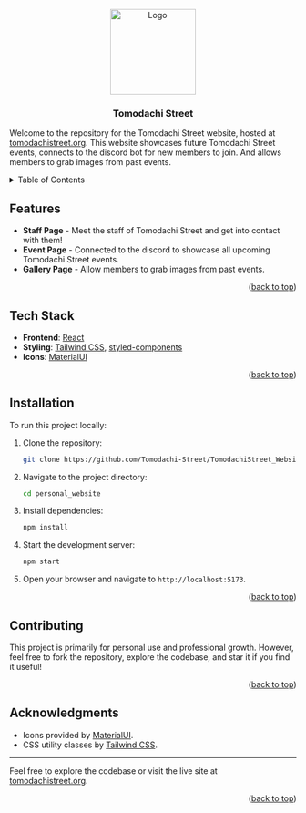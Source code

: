 <div id="top"></div>

<!-- PROJECT SHIELDS -->
<!--
*** I'm using markdown "reference style" links for readability.
*** Reference links are enclosed in brackets [ ] instead of parentheses ( ).
*** See the bottom of this document for the declaration of the reference variables
*** for contributors-url, forks-url, etc. This is an optional, concise syntax you may use.
*** https://www.markdownguide.org/basic-syntax/#reference-style-links
-->
<!-- PROJECT LOGO -->
<br />
<div align="center">
<a href="https://github.com/Tomodachi-Street/Tomodachi-Street">
    <img src="https://i.imgur.com/meGT6vF.jpeg" alt="Logo" width="150" height="150">
  </a>
<h3 align="center">Tomodachi Street</h3>

</div>

Welcome to the repository for the Tomodachi Street website, hosted at [tomodachistreet.org](https://tomodachistreet.org/). This website showcases future Tomodachi Street events, connects to the discord bot for new members to join. And allows members to grab images from past events.

<!-- TABLE OF CONTENTS -->
<details>
  <summary>Table of Contents</summary>
  <ol>
    <li>
      <a href="#features">Features</a>
    </li>
    <li>
      <a href="#tech-stack">Tech Stack</a>
    </li>
    <li><a href="#installation">Installation</a></li>
    <li><a href="#contributing">License</a></li>
    <li><a href="#acknowledgments">Acknowledgments</a></li>
  </ol>
</details>

<!-- Features -->
## Features

- **Staff Page** - Meet the staff of Tomodachi Street and get into contact with them!
- **Event Page** - Connected to the discord to showcase all upcoming Tomodachi Street events.
- **Gallery Page** - Allow members to grab images from past events.

<p align="right">(<a href="#top">back to top</a>)</p>

<!-- Tech Stack -->
## Tech Stack

- **Frontend**: [React](https://reactjs.org/)
- **Styling**: [Tailwind CSS](https://tailwindcss.com/), [styled-components](https://styled-components.com/)
- **Icons**: [MaterialUI](https://mui.com/)

<p align="right">(<a href="#top">back to top</a>)</p>

<!-- Installation -->
## Installation

To run this project locally:

1. Clone the repository:
   ```bash
   git clone https://github.com/Tomodachi-Street/TomodachiStreet_Website.git
   ```

2. Navigate to the project directory:
   ```bash
   cd personal_website
   ```

3. Install dependencies:
   ```bash
   npm install
   ```

4. Start the development server:
   ```bash
   npm start
   ```

5. Open your browser and navigate to `http://localhost:5173`.

<p align="right">(<a href="#top">back to top</a>)</p>

<!-- CONTRIBUTING -->
## Contributing

This project is primarily for personal use and professional growth. However, feel free to fork the repository, explore the codebase, and star it if you find it useful!

<p align="right">(<a href="#top">back to top</a>)</p>

<!-- ACKNOWLEDGMENTS -->
## Acknowledgments

- Icons provided by [MaterialUI](https://mui.com/).
- CSS utility classes by [Tailwind CSS](https://tailwindcss.com/).

---

Feel free to explore the codebase or visit the live site at [tomodachistreet.org](https://tomodachistreet.org/).

<p align="right">(<a href="#top">back to top</a>)</p>

<!-- MARKDOWN LINKS & IMAGES -->
<!-- https://www.markdownguide.org/basic-syntax/#reference-style-links -->